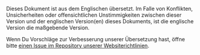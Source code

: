 Dieses Dokument ist aus dem Englischen übersetzt. Im Falle von Konflikten, Unsicherheiten oder offensichtlichen Unstimmigkeiten zwischen dieser Version und der englischen Version(en) dieses Dokuments, ist die englische Version die maßgebende Version.

Wenn Du Vorschläge zur Verbesserung unserer Übersetzung hast, öffne bitte <a href="https://github.com/github/site-policy/issues">einen Issue im Repository unserer Websiterichtlinien</a>.
